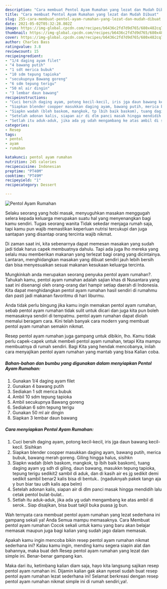 ```yaml
---
description: "Cara membuat Pentol Ayam Rumahan yang lezat dan Mudah Dibuat"
title: "Cara membuat Pentol Ayam Rumahan yang lezat dan Mudah Dibuat"
slug: 255-cara-membuat-pentol-ayam-rumahan-yang-lezat-dan-mudah-dibuat
date: 2021-05-02T05:32:28.802Z
image: https://img-global.cpcdn.com/recipes/b6436c2fd7d9d765/680x482cq70/pentol-ayam-rumahan-foto-resep-utama.jpg
thumbnail: https://img-global.cpcdn.com/recipes/b6436c2fd7d9d765/680x482cq70/pentol-ayam-rumahan-foto-resep-utama.jpg
cover: https://img-global.cpcdn.com/recipes/b6436c2fd7d9d765/680x482cq70/pentol-ayam-rumahan-foto-resep-utama.jpg
author: Charles Bass
ratingvalue: 3.8
reviewcount: 15
recipeingredient:
- "1/4 daging ayam filet"
- "4 bawang putih"
- "1 sdt merica bubuk"
- "10 sdm tepung tapioka"
- "secukupnya Bawang goreng"
- "6 sdm tepung terigu"
- "50 ml air dingin"
- "3 lembar daun bawang"
recipeinstructions:
- "Cuci bersih daging ayam, potong kecil-kecil, iris jga daun bawang kecil-kecil. Sisihkan"
- "Siapkan blender coopper masukkan daging ayam, bawang putih, merica bubuk, bawang merah goreng. Giling hingga halus, sisihkn"
- "Siapkn wadah (bleh baskom, mangkok, tp lbih baik baskom), tuang daging ayam yg sdh di giling, daun bawang, masukkn tepung tapioka, tepung terigu sedikit2 sambil di aduk, dan di kasih air es jg sedikit demi sedikit sambil benar2 kalis bisa di bentuk.. (ngaduknyah pakek tangn aja y bun biar tau udh kalis apa belm)"
- "Setelah adonan kalis, siapan air di dlm panci masak hingga mendidih lalu cetak pentol bulat-bulat.."
- "Setlah itu aduk-aduk, jika ada yg udah mengambang ke atas ambil di serok.. Siap disajikan, bisa buat takjil buka puasa jg bun."
categories:
- Resep
tags:
- pentol
- ayam
- rumahan

katakunci: pentol ayam rumahan 
nutrition: 245 calories
recipecuisine: Indonesian
preptime: "PT40M"
cooktime: "PT49M"
recipeyield: "1"
recipecategory: Dessert

---
```



![Pentol Ayam Rumahan](https://img-global.cpcdn.com/recipes/b6436c2fd7d9d765/680x482cq70/pentol-ayam-rumahan-foto-resep-utama.jpg)

Selaku seorang yang hobi masak, menyuguhkan masakan menggugah selera kepada keluarga merupakan suatu hal yang menyenangkan bagi kamu sendiri. Tugas seorang  wanita Tidak sekedar menjaga rumah saja, tapi kamu pun wajib memastikan keperluan nutrisi tercukupi dan juga santapan yang disantap orang tercinta wajib nikmat.

Di zaman  saat ini, kita sebenarnya dapat memesan masakan yang sudah jadi tidak harus capek membuatnya dahulu. Tapi ada juga lho mereka yang selalu mau memberikan makanan yang terlezat bagi orang yang dicintainya. Lantaran, menghidangkan masakan yang dibuat sendiri jauh lebih bersih dan bisa menyesuaikan sesuai makanan kesukaan keluarga tercinta. 



Mungkinkah anda merupakan seorang penyuka pentol ayam rumahan?. Tahukah kamu, pentol ayam rumahan adalah sajian khas di Nusantara yang saat ini disenangi oleh orang-orang dari hampir setiap daerah di Indonesia. Kita dapat menghidangkan pentol ayam rumahan hasil sendiri di rumahmu dan pasti jadi makanan favoritmu di hari liburmu.

Anda tidak perlu bingung jika kamu ingin memakan pentol ayam rumahan, sebab pentol ayam rumahan tidak sulit untuk dicari dan juga kita pun boleh memasaknya sendiri di tempatmu. pentol ayam rumahan dapat diolah memalui beragam cara. Kini telah banyak cara modern yang membuat pentol ayam rumahan semakin nikmat.

Resep pentol ayam rumahan juga gampang untuk dibikin, lho. Kamu tidak perlu capek-capek untuk membeli pentol ayam rumahan, tetapi Kita mampu membuatnya di rumah sendiri. Bagi Kita yang hendak mencobanya, inilah cara menyajikan pentol ayam rumahan yang mantab yang bisa Kalian coba.

<!--inarticleads1-->

##### Bahan-bahan dan bumbu yang digunakan dalam menyiapkan Pentol Ayam Rumahan:

1. Gunakan 1/4 daging ayam filet
1. Gunakan 4 bawang putih
1. Sediakan 1 sdt merica bubuk
1. Ambil 10 sdm tepung tapioka
1. Ambil secukupnya Bawang goreng
1. Sediakan 6 sdm tepung terigu
1. Gunakan 50 ml air dingin
1. Siapkan 3 lembar daun bawang




<!--inarticleads2-->

##### Cara menyiapkan Pentol Ayam Rumahan:

1. Cuci bersih daging ayam, potong kecil-kecil, iris jga daun bawang kecil-kecil. Sisihkan
1. Siapkan blender coopper masukkan daging ayam, bawang putih, merica bubuk, bawang merah goreng. Giling hingga halus, sisihkn
1. Siapkn wadah (bleh baskom, mangkok, tp lbih baik baskom), tuang daging ayam yg sdh di giling, daun bawang, masukkn tepung tapioka, tepung terigu sedikit2 sambil di aduk, dan di kasih air es jg sedikit demi sedikit sambil benar2 kalis bisa di bentuk.. (ngaduknyah pakek tangn aja y bun biar tau udh kalis apa belm)
1. Setelah adonan kalis, siapan air di dlm panci masak hingga mendidih lalu cetak pentol bulat-bulat..
1. Setlah itu aduk-aduk, jika ada yg udah mengambang ke atas ambil di serok.. Siap disajikan, bisa buat takjil buka puasa jg bun.




Wah ternyata cara membuat pentol ayam rumahan yang lezat sederhana ini gampang sekali ya! Anda Semua mampu memasaknya. Cara Membuat pentol ayam rumahan Cocok sekali untuk kamu yang baru akan belajar memasak maupun juga bagi kalian yang sudah jago dalam memasak.

Apakah kamu ingin mencoba bikin resep pentol ayam rumahan nikmat sederhana ini? Kalau kamu ingin, mending kamu segera siapin alat dan bahannya, maka buat deh Resep pentol ayam rumahan yang lezat dan simple ini. Benar-benar gampang kan. 

Maka dari itu, ketimbang kalian diam saja, hayo kita langsung sajikan resep pentol ayam rumahan ini. Dijamin kalian gak akan nyesel sudah buat resep pentol ayam rumahan lezat sederhana ini! Selamat berkreasi dengan resep pentol ayam rumahan nikmat simple ini di rumah sendiri,ya!.


